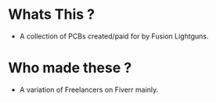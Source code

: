 # Whats This ?

- A collection of PCBs created/paid for by Fusion Lightguns.

# Who made these ? 

- A variation of Freelancers on Fiverr mainly.
